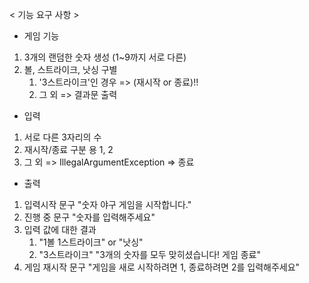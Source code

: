 
< 기능 요구 사항 >
- 게임 기능
1. 3개의 랜덤한 숫자 생성 (1~9까지 서로 다른)
2. 볼, 스트라이크, 낫싱 구별
    1) '3스트라이크'인 경우 => (재시작 or 종료)!!
    2) 그 외 => 결과문 출력
    
- 입력
1. 서로 다른 3자리의 수
2. 재시작/종료 구분 용 1, 2
3. 그 외 => IllegalArgumentException => 종료

- 출력
1. 입력시작 문구 "숫자 야구 게임을 시작합니다."
2. 진행 중 문구 "숫자를 입력해주세요"
3. 입력 값에 대한 결과
   1) "1볼 1스트라이크" or "낫싱"
   2) "3스트라이크" "3개의 숫자를 모두 맞히셨습니다! 게임 종료"
4. 게임 재시작 문구 "게임을 새로 시작하려면 1, 종료하려면 2를 입력해주세요"